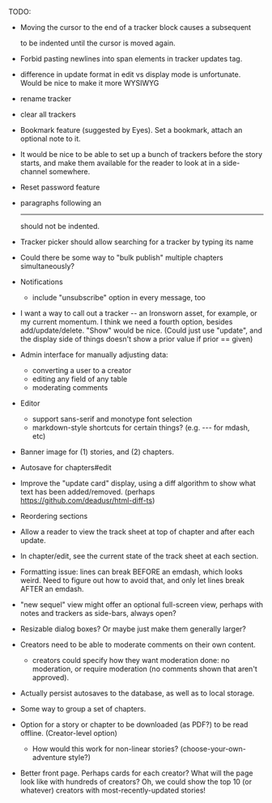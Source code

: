 TODO:

* Moving the cursor to the end of a tracker block causes a subsequent <p> to be indented until the cursor is moved again.
* Forbid pasting newlines into span elements in tracker updates tag.
* difference in update format in edit vs display mode is unfortunate. Would be nice to make it more WYSIWYG
* rename tracker
* clear all trackers

* Bookmark feature (suggested by Eyes). Set a bookmark, attach an optional note to it.
* It would be nice to be able to set up a bunch of trackers before the story starts, and make them available for the reader to look at in a side-channel somewhere.
* Reset password feature
* paragraphs following an <hr> should not be indented.
* Tracker picker should allow searching for a tracker by typing its name
* Could there be some way to "bulk publish" multiple chapters simultaneously?
* Notifications
    - include "unsubscribe" option in every message, too
* I want a way to call out a tracker -- an Ironsworn asset, for example, or my current momentum. I think we need a fourth option, besides add/update/delete. "Show" would be nice. (Could just use "update", and the display side of things doesn't show a prior value if prior == given)
* Admin interface for manually adjusting data:
  - converting a user to a creator
  - editing any field of any table
  - moderating comments

* Editor
  - support sans-serif and monotype font selection
  - markdown-style shortcuts for certain things? (e.g. --- for mdash, etc)
* Banner image for (1) stories, and (2) chapters.
* Autosave for chapters#edit
* Improve the "update card" display, using a diff algorithm to show what text has been added/removed. (perhaps https://github.com/deadusr/html-diff-ts)
* Reordering sections
* Allow a reader to view the track sheet at top of chapter and after each update.
* In chapter/edit, see the current state of the track sheet at each section.
* Formatting issue: lines can break BEFORE an emdash, which looks weird. Need to figure out how to avoid that, and only let lines break AFTER an emdash.
* "new sequel" view might offer an optional full-screen view, perhaps with notes and trackers as side-bars, always open?
* Resizable dialog boxes? Or maybe just make them generally larger?
* Creators need to be able to moderate comments on their own content.
  - creators could specify how they want moderation done: no moderation, or require moderation (no comments shown that aren't approved).
* Actually persist autosaves to the database, as well as to local storage.
* Some way to group a set of chapters.
* Option for a story or chapter to be downloaded (as PDF?) to be read offline. (Creator-level option)
  - How would this work for non-linear stories? (choose-your-own-adventure style?)
* Better front page. Perhaps cards for each creator? What will the page look like with hundreds of creators? Oh, we could show the top 10 (or whatever) creators with most-recently-updated stories!
